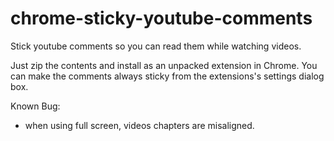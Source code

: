 # chrome-sticky-youtube-comments
Stick youtube comments so you can read them while watching videos.

Just zip the contents and install as an unpacked extension in Chrome.
You can make the comments always sticky from the extensions's settings dialog box.

Known Bug:
- when using full screen, videos chapters are misaligned.
